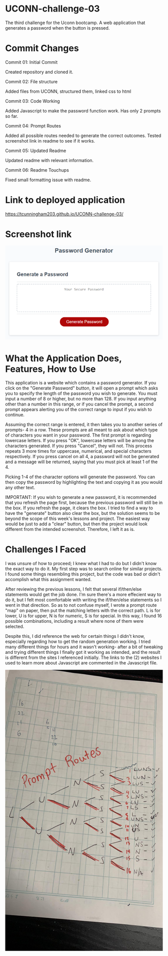 # UCONN-challenge-03
The third challenge for the Uconn bootcamp. A web application that generates a password when the button is pressed. 

# Commit Changes

Commit 01: Initial Commit

Created repository and cloned it.

Commit 02: File structure

Added files from UCONN, structured them, linked css to html

Commit 03: Code Working

Added Javascript to make the password function work. Has only 2 prompts so far.

Commit 04: Prompt Routes

Added all possible routes needed to generate the correct outcomes. Tested screenshot link in readme to see if it works.

Commit 05: Updated Readme

Updated readme with relevant information.

Commit 06: Readme Touchups

Fixed small formatting issue with readme.

# Link to deployed application

https://tcunningham203.github.io/UCONN-challenge-03/


# Screenshot link

![AppScreenshot](/assets/screenshots/WEBSITE-SCREENSHOT.png?raw=true "Screenshot of Deployed Application")


# What the Application Does, Features, How to Use

This application is a website which contains a password generator. If you click on the "Generate Password" button, it will open a prompt which asks you to specify the length of the password you wish to generate. You must input a number of 8 or higher, but no more than 128. If you input anything other than a number in this range, or if you cancel the prompt, a second prompt appears alerting you of the correct range to input if you wish to continue. 

Assuming the correct range is entered, it then takes you to another series of prompts- 4 in a row. These prompts are all meant to ask about which type of characters you want in your password. The first prompt is regarding lowercase letters. If you press "OK", lowercase letters will be among the characters generated. If you press "Cancel", they will not. This process repeats 3 more times for uppercase, numerical, and special characters respectively. If you press cancel on all 4, a password will not be generated and a message will be returned, saying that you must pick at least 1 of the 4.

Picking 1-4 of the character options will generate the password. You can then copy the password by highlighting the text and copying it as you would any other text. 

IMPORTANT: If you wish to generate a new password, it is recommended that you refresh the page first, because the previous password will still be in the box. If you refresh the page, it clears the box. I tried to find a way to have the "generate" button also clear the box, but the solution seems to be beyond the scope of this week's lessons and project. The easiest way would be just to add a "clear" button, but then the project would look different from the intended screenshot. Therefore, I left it as is. 

# Challenges I Faced

I was unsure of how to proceed; I knew what I had to do but I didn't know the exact way to do it. My first step was to search online for similar projects. I found some things resembling this project, but the code was bad or didn't accomplish what this assignment wanted.

After reviewing the previous lessons, I felt that several if/then/else statements would get the job done. I'm sure there's a more effecient way to do it, but I felt most comfortable with writing the if/then/else statements so I went in that direction. So as to not confuse myself, I wrote a prompt route "map" on paper, then put the matching letters with the correct path. L is for lower, U is for upper, N is for numeric, S is for special. In this way, I found 16 possible combinations, including a result where none of them were selected.

Despite this, I did reference the web for certain things I didn't know, especially regarding how to get the random generation working. I tried many different things for hours and it wasn't working- after a bit of tweaking and trying different things I finally got it working as intended, and the result is different from the sites I referenced initially. The links to the (2) websites I used to learn more about Javascript are commented in the Javascript file. 

![PlanningPic](/assets/screenshots/routes-map.jpg?raw=true "Prompt Routes Picture")

